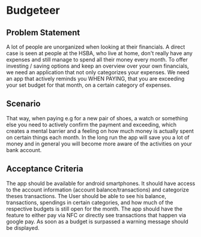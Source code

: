 # Budgeteer

## Problem Statement
A lot of people are unorganized when looking at their financials. A direct case is seen at people at the HSBA, who live at home, don't really have any expenses and still manage to spend all their money every month.
To offer investing / saving options and keep an overview over your own financials, we need an application that not only categorizes your expenses. We need an app that actively reminds you WHEN PAYING, 
that you are exceeding your set budget for that month, on a certain category of expenses.

## Scenario
That way, when paying e.g for a new pair of shoes, a watch or something else you need to actively confirm the payment and exceeding, 
which creates a mental barrier and a feeling on how much money is actually spent on certain things each month. 
In the long run the app will save you a lot of money and in general you will become more aware of the activities on your bank account. 

## Acceptance Criteria
The app should be available for android smartphones. It should have access to the account information (account balance/transactions) and categorize theses transactions. 
The User should be able to see his balance, transactions, spendings in certain categories, and how much of the respective budgets is still open for the month. 
The app should have the feature to either pay via NFC or directly see transactions that happen via google pay. As soon as a budget is surpassed a warning message should be displayed.